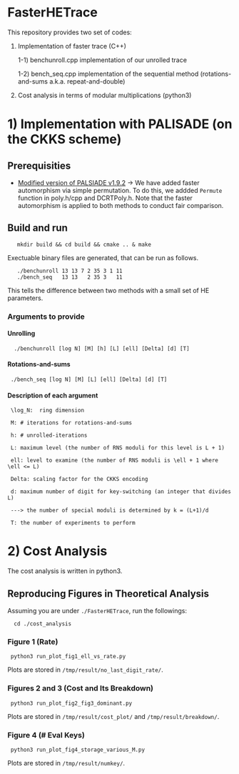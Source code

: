# FasterHETrace


This repository provides two set of codes: 

  1) Implementation of faster trace (C++)

	   1-1) benchunroll.cpp  implementation of our unrolled trace

	   1-2) bench_seq.cpp  implementation of the sequential method (rotations-and-sums a.k.a. repeat-and-double)

  2) Cost analysis in terms of modular multiplications (python3)

# 1) Implementation with PALISADE (on the CKKS scheme)

## Prerequisities

  - [Modified version of PALSIADE v1.9.2](https://github.com/uishi/Modified_PALISADEv1.9.2) 
    -> We have added faster automorphism via simple permutation. To do this, we addded `Permute` function in poly.h/cpp and DCRTPoly.h. Note that the faster automorphism is applied to both methods to conduct fair comparison.

## Build and run

```
   mkdir build && cd build && cmake .. & make
```

  Exectuable binary files are generated, that can be run as follows.

```
   ./benchunroll 13 13 7 2 35 3 1 11
   ./bench_seq   13 13   2 35 3   11
```
 This tells the difference between two methods with a small set of HE parameters.

### Arguments to provide

#### Unrolling

      ./benchunroll [log N] [M] [h] [L] [ell] [Delta] [d] [T]

#### Rotations-and-sums

     ./bench_seq [log N] [M] [L] [ell] [Delta] [d] [T]

#### Description of each argument

	 \log_N:  ring dimension

	 M: # iterations for rotations-and-sums

	 h: # unrolled-iterations

	 L: maximum level (the number of RNS moduli for this level is L + 1)

	 ell: level to examine (the number of RNS moduli is \ell + 1 where \ell <= L)

	 Delta: scaling factor for the CKKS encoding

	 d: maximum number of digit for key-switching (an integer that divides L)
	 
	 ---> the number of special moduli is determined by k = (L+1)/d

	 T: the number of experiments to perform 
	



# 2) Cost Analysis

  The cost analysis is written in python3.


## Reproducing Figures in Theoretical Analysis

   Assuming you are under  `./FasterHETrace`,  run the followings:

      cd ./cost_analysis
  

### Figure 1 (Rate)

     python3 run_plot_fig1_ell_vs_rate.py

 Plots are stored in `/tmp/result/no_last_digit_rate/`.


### Figures 2 and 3 (Cost and Its Breakdown)

     python3 run_plot_fig2_fig3_dominant.py

 Plots are stored in `/tmp/result/cost_plot/` and `/tmp/result/breakdown/`.

### Figure 4 (# Eval Keys)

     python3 run_plot_fig4_storage_various_M.py

 Plots are stored in `/tmp/result/numkey/`.
